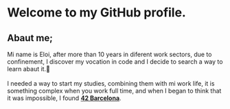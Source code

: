 <!DOCTYPE html>
<html>
<head>
    <h1>Welcome to my GitHub profile.</h1>
</head>
<body>
    <h2>Abaut me;</h2>
    <p>
        Mi name is Eloi, after more than 10 years in diferent work sectors, due to confinement, I discover my vocation in code and I decide to search a way to learn abaut it.💪<br><br>
        I needed a way to start my studies, combining them with mi work life, it is something complex when you work full time, and when I began to think that it was impossible, I found <b><a target="_blank" href="https://www.42barcelona.com/es/filosofia-42/">42 Barcelona</a></b>.
    </p>
</body>
</html>